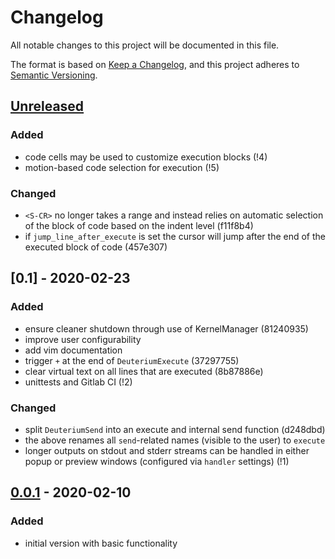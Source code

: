 # Changelog
All notable changes to this project will be documented in this file.

The format is based on [Keep a Changelog](https://keepachangelog.com/en/1.0.0/),
and this project adheres to [Semantic Versioning](https://semver.org/spec/v2.0.0.html).

## [Unreleased]

### Added
- code cells may be used to customize execution blocks (!4)
- motion-based code selection for execution (!5)

### Changed
- `<S-CR>` no longer takes a range and instead relies on automatic selection of
    the block of code based on the indent level (f11f8b4)
- if `jump_line_after_execute` is set the cursor will jump after the end of the
    executed block of code (457e307)


## [0.1] - 2020-02-23

### Added
- ensure cleaner shutdown through use of KernelManager (81240935)
- improve user configurability
- add vim documentation
- trigger `+` at the end of `DeuteriumExecute` (37297755)
- clear virtual text on all lines that are executed (8b87886e)
- unittests and Gitlab CI (!2)

### Changed
- split `DeuteriumSend` into an execute and internal send function (d248dbd)
- the above renames all `send`-related names (visible to the user) to `execute`
- longer outputs on stdout and stderr streams can be handled in either popup or
    preview windows (configured via `handler` settings) (!1)


## [0.0.1] - 2020-02-10

### Added
- initial version with basic functionality


[Unreleased]: https://gitlab.com/mrossinek/deuterium/-/compare/v0.0.1...master
[0.0.1]: https://gitlab.com/mrossinek/deuterium/-/tags/v0.0.1
